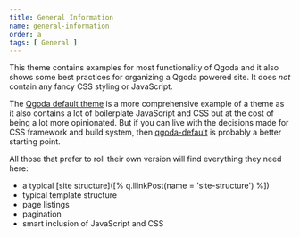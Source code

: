 ```yaml
---
title: General Information
name: general-information
order: a
tags: [ General ]
---
```

This theme contains examples for most functionality of Qgoda and it also shows
some best practices for organizing a Qgoda powered site.  It does *not* contain
any fancy CSS styling or JavaScript.

The [Qgoda default theme](https://github.com/gflohr/qgoda-default) is a more
comprehensive example of a theme as it also contains a lot of boilerplate
JavaScript and CSS but at the cost of being a lot more opinionated.  But if
you can live with the decisions made for CSS framework and build system, then
[qgoda-default](https://github.com/gflohr/qgoda-default) is probably a better
starting point.

All those that prefer to roll their own version will find everything they
need here:

- a typical [site structure]([% q.llinkPost(name = 'site-structure') %])
- typical template structure
- page listings
- pagination
- smart inclusion of JavaScript and CSS

